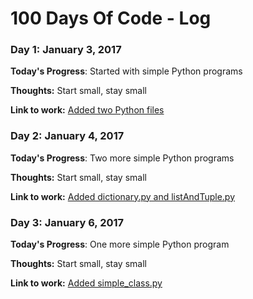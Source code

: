# 100 Days Of Code - Log
### Day 1: January 3, 2017

**Today's Progress**: Started with simple Python programs

**Thoughts:** Start small, stay small

**Link to work:** [Added two Python files](https://github.com/gdaddar/100-days-of-code/commit/5fcd74adcb7d6f78eddf3f9cbca30dcfcd283a20)


### Day 2: January 4, 2017

**Today's Progress**: Two more simple Python programs

**Thoughts:** Start small, stay small

**Link to work:** [Added dictionary.py and listAndTuple.py](https://github.com/gdaddar/100-days-of-code/commit/b42adc80a2a9b64696692d8182bdb57d65fed62e)

### Day 3: January 6, 2017

**Today's Progress**: One more simple Python program

**Thoughts:** Start small, stay small

**Link to work:** [Added simple_class.py](https://github.com/gdaddar/100-days-of-code/commit/8a13a3f868c4f83a1969235e4db29b0d3b0581e9)

